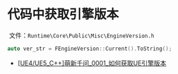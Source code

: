 # 代码中获取引擎版本

​	文件：`Runtime\Core\Public\Misc\EngineVersion.h`

```C++
auto ver_str = FEngineVersion::Current().ToString();
```

* [[UE4/UE5_C++\]萌新千问_0001_如何获取UE引擎版本](https://www.bilibili.com/video/BV1494y1y7uC/)